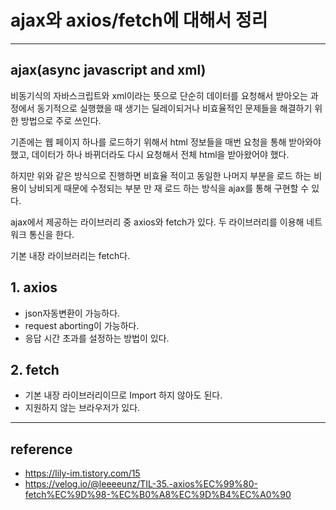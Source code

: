 # ajax와 axios/fetch에 대해서 정리

-------------------

## ajax(async javascript and xml)
비동기식의 자바스크립트와 xml이라는 뜻으로 단순히 데이터를 요청해서 받아오는 과정에서 동기적으로 실행했을 때 생기는 딜레이되거나 비효율적인 문제들을 해결하기 위한 방법으로 주로 쓰인다. 

기존에는 웹 페이지 하나를 로드하기 위해서 html 정보들을 매번 요청을 통해 받아와야 했고, 데이터가 하나 바뀌더라도 다시 요청해서 전체 html을 받아왔어야 했다. 

하지만 위와 같은 방식으로 진행하면 비효율 적이고 동일한 나머지 부분을 로드 하는 비용이 낭비되게 때문에 수정되는 부분 만 재 로드 하는 방식을 ajax를 통해 구현할 수 있다. 

ajax에서 제공하는 라이브러리 중 axios와 fetch가 있다. 
두 라이브러리를 이용해 네트워크 통신을 한다. 

기본 내장 라이브러리는 fetch다. 

## 1. axios
- json자동변환이 가능하다. 
- request aborting이 가능하다. 
- 응답 시간 초과를 설정하는 방법이 있다. 

## 2. fetch
- 기본 내장 라이브러리이므로 Import 하지 않아도 된다. 
- 지원하지 않는 브라우저가 있다.  

--------------------

## reference
* https://lily-im.tistory.com/15
* https://velog.io/@leeeeunz/TIL-35.-axios%EC%99%80-fetch%EC%9D%98-%EC%B0%A8%EC%9D%B4%EC%A0%90
